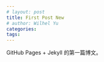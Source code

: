 ```yaml
---
# layout: post
title: First Post New
# author: Wilhel Yu
categories:
tags:
---
```


GitHub Pages + Jekyll 的第一篇博文。
